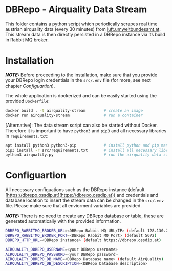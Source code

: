 # DBRepo - Airquality Data Stream
This folder contains a python script which periodically scrapes real time austrian airquality data (every 30 minutes) from [luft.umweltbundesamt.at](https://luft.umweltbundesamt.at/pub/map_chart/index.pl). This stream data is then directly persisted in a DBRepo instance via its build in Rabbit MQ broker.

# Installation
**_NOTE:_** Before proceeding to the installation, make sure that you provide your DBRepo login credentials in the `src/.env` file (for more, see next chapter _Configuartion_).

The whole application is dockerized and can be easily started using the provided `Dockerfile`:
```sh
docker build . -t airquality-stream        # create an image
docker run airquality-stream               # run a container
```
[Alternative]: The data stream script can also be started without Docker. Therefore it is important to have `python3` and `pip3` and all necessary libraries in `requirements.txt`:
```sh
apt install python3 python3-pip            # install python and pip manager
pip3 install -r src/requirements.txt       # install all necessary libraries
python3 airquality.py                      # run the airquality data stream
```
# Configuartion
All necessary configuations such as the DBRepo instance (default [https://dbrepo.ossdip.at](https://dbrepo.ossdip.at)) and credentials and database location to insert the stream data can be changed in the `src/.env` file. Please make sure that all enviorment variables are provided. 

**_NOTE:_** There is no need to create any DBRepo database or table, these are generated automatically with the provided information.
```sh
DBREPO_RABBITMQ_BROKER_URL=<DBRepo Rabbit MQ URL/IP> (default 128.130.202.19)
DBREPO_RABBITMQ_BROKER_PORT=<DBRepo Rabbit MQ Port> (default 5672)
DBREPO_HTTP_URL=<DBRepo instance> (default https://dbrepo.ossdip.at)

AIRQUALITY_DBREPO_USERNAME=<your DBRepo username>
AIRQULAITY_DBREPO_PASSWORD=<your DBRepo password>
AIRQULAITY_DBREPO_DB_NAME=<DBRepo Database name> (default AirQuality)
AIRQUALITY_DBREPO_DB_DESCRIPTION=<DBRepo Database description>
```
